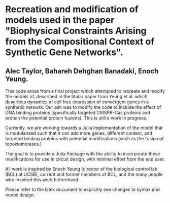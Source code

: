 # Recreation and modification of models used in the paper "Biophysical Constraints Arising from the Compositional Context of Synthetic Gene Networks".
## Alec Taylor, Bahareh Dehghan Banadaki, Enoch Yeung.

This code arose from a final project which attempted to recreate and modify the models of, 
described in the titular paper from Yeung et al. which describes dynamics of cell free 
expression of convergent genes in a synthetic network.
Our aim was to modify the code to include the effect of DNA binding proteins (specifically
targeted CRISPR-Cas proteins and protein the potential protein fusions). 
This is still a work in progress.

Currently, we are working towards a Julia Implementation of the model that is modularized
such that it can add more genes, different context, and targeted binding proteins with 
potential modifications (such as the fusion of topoisomerases.)

The goal is to provide a Julia Package with the ability to incorporate these modifications
for use in circuit design, with minimal effort from the end user.

All work is inspired by Enoch Yeung (director of the biological control lab (BCL) at
UCSB), current and former members of BCL, and the many people who inspired this work 
beforehand.

Please refer to the latex document to explicitly see changes to syntax and model design.

